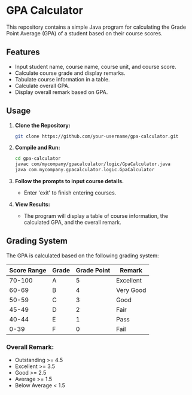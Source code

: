 # GPA Calculator

This repository contains a simple Java program for calculating the Grade Point Average (GPA) of a student based on their course scores.

## Features

- Input student name, course name, course unit, and course score.
- Calculate course grade and display remarks.
- Tabulate course information in a table.
- Calculate overall GPA.
- Display overall remark based on GPA.

## Usage

1. **Clone the Repository:**
    ```bash
    git clone https://github.com/your-username/gpa-calculator.git
    ```

2. **Compile and Run:**
    ```bash
    cd gpa-calculator
    javac com/mycompany/gpacalculator/logic/GpaCalculator.java
    java com.mycompany.gpacalculator.logic.GpaCalculator
    ```

3. **Follow the prompts to input course details.**
   - Enter 'exit' to finish entering courses.

4. **View Results:**
   - The program will display a table of course information, the calculated GPA, and the overall remark.

## Grading System

The GPA is calculated based on the following grading system:


| Score Range | Grade | Grade Point | Remark               |
|-------------|-------|-------------|----------------------|
| 70-100      | A     | 5           | Excellent            |
| 60-69       | B     | 4           | Very Good            |
| 50-59       | C     | 3           | Good                 |
| 45-49       | D     | 2           | Fair                 |
| 40-44       | E     | 1           | Pass                 |
| 0-39        | F     | 0           | Fail                 |

### Overall Remark:
- Outstanding >= 4.5
- Excellent >= 3.5
- Good >= 2.5
- Average >= 1.5
- Below Average < 1.5

